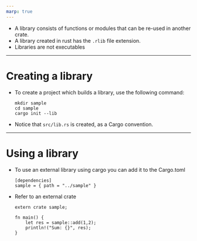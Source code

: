 ```yaml
---
marp: true
---
```


- A library consists of functions or modules that can be re-used in another crate.
- A library created in rust has the `.rlib` file extension.
- Libraries are not executables

---

# Creating a library

- To create a project which builds a library, use the following command:
    ```
    mkdir sample
    cd sample
    cargo init --lib
    ```
- Notice that `src/lib.rs` is created, as a Cargo convention.

---

# Using a library

- To use an external library using cargo you can add it to the Cargo.toml
    ```
    [dependencies]
    sample = { path = "../sample" }
    ```
- Refer to an external crate
    ```
    extern crate sample;
    
    fn main() {
        let res = sample::add(1,2);
        println!("Sum: {}", res);
    }
    ```